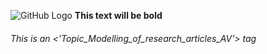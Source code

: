 ![GitHub Logo](https://datahack-prod.s3.ap-south-1.amazonaws.com/__sized__/contest_cover/jantahack_i-day-thumbnail-1200x1200-90.jpg)
**This text will be bold**
###### This is an <'Topic_Modelling_of_research_articles_AV'> tag

